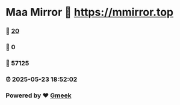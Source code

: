 # Maa Mirror :link: https://mmirror.top 
### :page_facing_up: [20](https://mmirror.top/tag.html) 
### :speech_balloon: 0 
### :hibiscus: 57125 
### :alarm_clock: 2025-05-23 18:52:02 
### Powered by :heart: [Gmeek](https://github.com/Meekdai/Gmeek)
